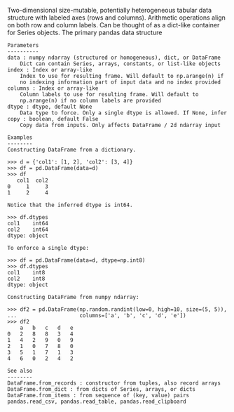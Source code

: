 Two-dimensional size-mutable, potentially heterogeneous tabular data
    structure with labeled axes (rows and columns). Arithmetic operations
    align on both row and column labels. Can be thought of as a dict-like
    container for Series objects. The primary pandas data structure

    Parameters
    ----------
    data : numpy ndarray (structured or homogeneous), dict, or DataFrame
        Dict can contain Series, arrays, constants, or list-like objects
    index : Index or array-like
        Index to use for resulting frame. Will default to np.arange(n) if
        no indexing information part of input data and no index provided
    columns : Index or array-like
        Column labels to use for resulting frame. Will default to
        np.arange(n) if no column labels are provided
    dtype : dtype, default None
        Data type to force. Only a single dtype is allowed. If None, infer
    copy : boolean, default False
        Copy data from inputs. Only affects DataFrame / 2d ndarray input

    Examples
    --------
    Constructing DataFrame from a dictionary.

    >>> d = {'col1': [1, 2], 'col2': [3, 4]}
    >>> df = pd.DataFrame(data=d)
    >>> df
       col1  col2
    0     1     3
    1     2     4

    Notice that the inferred dtype is int64.

    >>> df.dtypes
    col1    int64
    col2    int64
    dtype: object

    To enforce a single dtype:

    >>> df = pd.DataFrame(data=d, dtype=np.int8)
    >>> df.dtypes
    col1    int8
    col2    int8
    dtype: object

    Constructing DataFrame from numpy ndarray:

    >>> df2 = pd.DataFrame(np.random.randint(low=0, high=10, size=(5, 5)),
    ...                    columns=['a', 'b', 'c', 'd', 'e'])
    >>> df2
        a   b   c   d   e
    0   2   8   8   3   4
    1   4   2   9   0   9
    2   1   0   7   8   0
    3   5   1   7   1   3
    4   6   0   2   4   2

    See also
    --------
    DataFrame.from_records : constructor from tuples, also record arrays
    DataFrame.from_dict : from dicts of Series, arrays, or dicts
    DataFrame.from_items : from sequence of (key, value) pairs
    pandas.read_csv, pandas.read_table, pandas.read_clipboard

